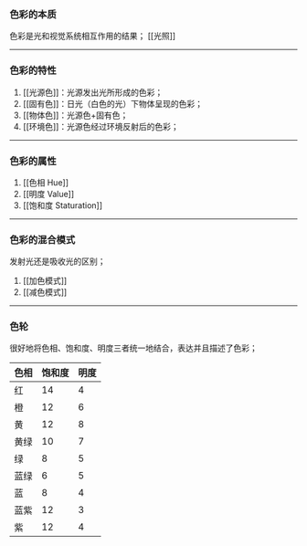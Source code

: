 ### 色彩的本质
色彩是光和视觉系统相互作用的结果；
[[光照]]
***
### 色彩的特性
1. [[光源色]]：光源发出光所形成的色彩；
2. [[固有色]]：日光（白色的光）下物体呈现的色彩；
3. [[物体色]]：光源色+固有色；
4. [[环境色]]：光源色经过环境反射后的色彩；
***
### 色彩的属性
1. [[色相 Hue]]
2. [[明度 Value]]
3. [[饱和度 Staturation]]
***
### 色彩的混合模式
发射光还是吸收光的区别；
1. [[加色模式]]
2. [[减色模式]]
***
### 色轮
很好地将色相、饱和度、明度三者统一地结合，表达并且描述了色彩；

|色相|饱和度|明度|
|---|---|---|
|红|14|4|
|橙|12|6|
|黄|12|8|
|黄绿|10|7|
|绿|8|5|
|蓝绿|6|5|
|蓝|8|4|
|蓝紫|12|3|
|紫|12|4|

